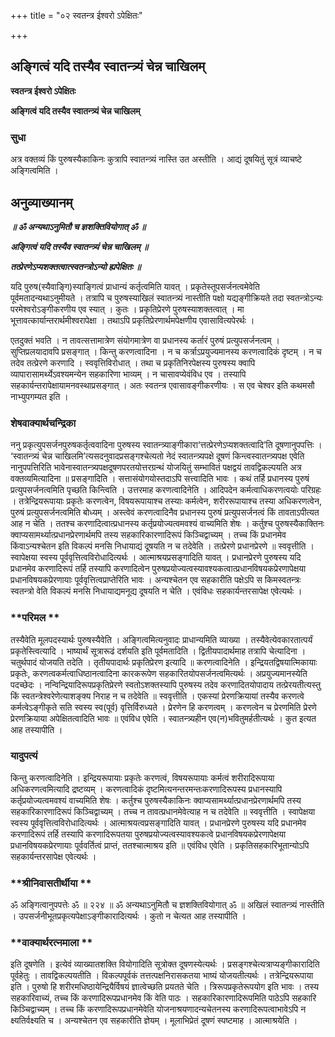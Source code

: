 +++
title = "०२ स्वतन्त्र ईश्वरो ऽपेक्षितः"

+++


## अङ्गित्वं यदि तस्यैव स्वातन्त्र्यं चेन्न चाखिलम्

**स्वतन्त्र ईश्वरो ऽपेक्षितः**

**अङ्गित्वं यदि तस्यैव स्वातन्त्र्यं चेन्न चाखिलम्**

### **सुधा**

अत्र वक्तव्यं किं पुरुषस्यैकाकिनः कुत्रापि स्वातन्त्र्यं नास्ति उत अस्तीति । आद्यं दूषयितुं सूत्रं व्याचष्टे अङ्गित्वमिति ।

## **अनुव्याख्यानम्**

***॥ ॐ अन्यथाऽनुमितौ च ज्ञशक्तिवियोगात् ॐ ॥***

***अङ्गित्वं यदि तस्यैव स्वातन्त्र्यं चेन्न चाखिलम् ॥***

***तत्प्रेरणेऽप्यशक्तत्वात्स्वतन्त्रोऽन्यो ह्यपेक्षितः ॥***

यदि पुरुष(स्यैवाङ्गि)स्याङ्गित्वं प्राधान्यं कर्तृत्वमिति यावत् । प्रकृतेस्तूपसर्जनत्वमेवेति पूर्वमतादन्यथाऽनुमीयते । तत्रापि च पुरुषस्याखिलं स्वातन्त्र्यं नास्तीति पक्षो यद्यङ्गीक्रियते तदा स्वतन्त्रोऽन्यः परमेश्वरोऽङ्गीकरणीय एव स्यात् । कुतः । प्रकृतिप्रेरणे पुरुषस्याशक्तत्वात् । मा भूत्तावत्कार्यान्तरार्थमीश्वरापेक्षा । तथाऽपि प्रकृतिप्रेरणार्थमपेक्षणीय एवासावित्यपेरर्थः ।

एतदुक्तं भवति । न तावत्सत्तामात्रेण संयोगमात्रेण वा प्रधानस्य कर्तारं पुरुषं प्रत्युपसर्जनत्वम् । सुप्तिप्रलयादावपि प्रसङ्गात् । किन्तु करणत्वादिना । न च कर्त्राऽप्रयुज्यमानस्य करणत्वादिकं दृष्टम् । न च तदेव तत्प्रेरणे करणादि । स्ववृत्तिविरोधात् । तथा च प्रकृतिनिरपेक्षस्य पुरुषस्य क्वापि व्यापारासामर्थ्येऽवश्यमन्येन सहकारिणा भाव्यम् । न चासावप्येवंविध एव । तस्यापि सहकार्यन्तरापेक्षायामनवस्थाप्रसङ्गात् । अतः स्वतन्त्र एवासावङ्गीकरणीयः । स एव चेश्वर इति कथमसौ नाभ्युपगम्यत इति ।

### **शेषवाक्यार्थचन्द्रिका**

ननु प्रकृत्युपसर्जनपुरुषकर्तृत्ववादिना पुरुषस्य स्वातन्त्र्याङ्गीकारा‘त्तत्प्रेरणेऽप्यशक्तत्वादि’ति दूषणानुपपत्तिः । ‘स्वातन्त्र्यं चेन्न चाखिलमि’त्यसदनुवादप्रसङ्गश्चेत्यतो नेदं स्वातन्त्र्यपक्षे दूषणं किन्त्वस्वातन्त्र्यपक्ष एवेति नानुपपत्तिरिति भावेनास्वातन्त्र्यपक्षदूषणपरतयोत्तरग्रन्थं योजयितुं सम्भावितं पक्षद्वयं तावद्विकल्पयति अत्र वक्तव्यमित्यादिना ॥ प्रसङ्गादिति । सत्तासंयोगयोस्तदाऽपि सत्त्वादिति भावः । कथं तर्हि प्रधानस्य पुरुषं प्रत्युपसर्जनत्वमिति पृच्छति किन्त्विति । उत्तरमाह करणत्वादिनेति । आदिपदेन कर्मत्वाधिकरणत्वयोः परिग्रहः । तत्रेन्द्रियरूपायाः प्रकृतेः करणत्वेन, विषयरूपायाश्च तस्याः कर्मत्वेन, शरीररूपायाश्च तस्या अधिकरणत्वेन, पुरुषं प्रत्युपसर्जनत्वमिति बोध्यम् । अस्त्वेवं करणत्वादिनैव प्रधानस्य पुरुषं प्रत्युपसर्जनत्वं किं तावताऽपीत्यत आह न चेति । ततश्च करणादित्वात्प्रधानस्य कर्तृप्रयोज्यत्वमवश्यं वाच्यमिति शेषः । कर्तुश्च पुरुषस्यैकाक्तिनः क्वाप्यसामर्थ्यात्प्रधानप्रेरणार्थमपि तस्य सहकारिकारणादिरूपं किञ्चिद्वाच्यम् । तच्च किं प्रधानमेव किंवाऽन्यश्चेतन इति विकल्पं मनसि निधायाद्यं दूषयति न च तदेवेति । तत्प्रेरणे प्रधानप्रेरणे ॥ स्ववृत्तीति । स्वापेक्षया स्वस्य पूर्ववृत्तित्वविरोधादित्यर्थः । आत्माश्रयप्रसङ्गादिति यावत् । प्रधानप्रेरणे पुरुषस्य यदि प्रधानमेव करणादिरूपं तर्हि तस्यापि करणादित्वेन पुरुषप्रयोज्यत्वस्यावश्यकत्वात्प्रधानविषयकप्रेरणापेक्षया प्रधानविषयकप्रेरणायाः पूर्ववृत्तित्वप्राप्तेरिति भावः । अन्यश्चेतन एव सहकारीति पक्षेऽपि स किमस्वतन्त्रः स्वतन्त्रो वेति विकल्पं मनसि निधायाद्यमनूद्य दूषयति न चेति । एवंविधः सहकार्यन्तरसापेक्ष एवेत्यर्थः ।

### **परिमल **

तस्यैवेति मूलपदस्यार्थः पुरुषस्यैवेति । अङ्गित्वमित्यनुवादः प्राधान्यमिति व्याख्या । तस्यैवेत्येवकारतात्पर्यं प्रकृतेस्त्वित्यादि । भाष्यार्थं सूत्रारूढं दर्शयति इति पूर्वमतादिति । द्वितीयपादार्थमाह तत्रापि चेत्यादिना । चतुर्थपादं योजयति तदेति । तृतीयपादार्थः प्रकृतिप्रेरण इत्यादि ॥ करणत्वादिनेति । इन्द्रियतद्विषयात्मिकायाः प्रकृतेः, करणत्वकर्मत्वाधिष्ठानत्वादिना कारकरूपेण सहकारितयोपसर्जनत्वमित्यर्थः । अप्रयुज्यमानस्येति पदच्छेदः । नन्विन्द्रियादिरूपप्रकृतिप्रेरणे स्वतोऽशक्तस्यापि पुरुषस्य तदेव करणादितयोपादाय तत्प्रेरयतीत्यस्तु किं स्वतन्त्रेश्वरेणेत्याशङ्क्य निराह न च तदेवेति ॥ स्ववृत्तीति । एकस्यां प्रेरणक्रियायां तस्यैव करणत्वे कर्मत्वेऽङ्गीकृते सति स्वस्य स्व(पूर्व) वृत्तिर्विरुध्यते । प्रेरणेन हि करणत्वम् । करणत्वेन च प्रेरणमिति प्रेरणे प्रेरणक्रियाया अपेक्षितत्वादिति भावः ॥ एवंविध एवेति । स्वातन्त्र्यहीन एव(न)भवितुमर्हतीत्यर्थः । कुत इत्यत आह तस्यापीति ।

### **यादुपत्यं**

किन्तु करणत्वादिनेति । इन्द्रियरूपायाः प्रकृतेः करणत्वं, विषयरूपायाः कर्मत्वं शरीरादिरूपाया अधिकरणत्वमित्यादि द्रष्टव्यम् । करणत्वादिकं दृष्टमित्यनन्तरमन्तःकरणादिरूपस्य प्रधानस्यापि कर्तृप्रयोज्यत्वमवश्यं वाच्यमिति शेषः । कर्तुश्च पुरुषस्यैकाकिनः क्वाप्यसामर्थ्यात्प्रधानप्रेरणार्थमपि तस्य सहकारिकारणादिरूपं किञ्चिद्वाच्यम् । तच्च न तावत्प्रधानमेवेत्याह न च तदेवेति ॥ स्ववृत्तीति । स्वापेक्षया स्वस्य पूर्ववृत्तित्वविरोधादित्यर्थः । आत्माश्रयत्वप्रसङ्गादिति यावत् । प्रधानप्रेरणे पुरुषस्य यदि प्रधानमेव करणादिरूपं तर्हि तस्यापि करणादिरूपतया पुरुषप्रयोज्यत्वस्यावश्यकत्वे प्रधानविषयकप्रेरणापेक्षया प्रधानविषयकप्रेरणायाः पूर्ववर्तित्वं प्राप्तं, ततश्चात्माश्रय इति ॥ एवंविध एवेति । प्रकृतिसहकारिभूतान्योऽपि सहकार्यन्तरसापेक्ष एवेत्यर्थः ।

### **श्रीनिवासतीर्थीया **

ॐ अङ्गित्वानुपपत्तेः ॐ ॥ २२४ ॥ ॐ अन्यथाऽनुमितौ च ज्ञशक्तिवियोगात् ॐ ॥ अखिलं स्वातन्त्र्यं नास्तीति । उपसर्जनीभूतप्रकृत्यपेक्षाऽङ्गीकारादित्यर्थः । कुतो न चेत्यत आह तस्यापीति ।

### **वाक्यार्थरत्नमाला **

इति दूषणेति । इत्येवं व्याख्यातशक्ति वियोगादिति सूत्रोक्त दूषणस्येत्यर्थः । प्रसङ्गश्चेत्यत्राप्यङ्गीकारादिति पूर्वहेतुः । तावद्विकल्पयतीति । विकल्पपूर्वकं तत्तत्पक्षनिरासकतया भाष्यं योजयतीत्यर्थः । तत्रेन्द्रियरूपाया इति । पुरुषो हि शरीरमधिष्ठायेन्द्रियैर्विषयं ज्ञात्वेच्छति प्रयतते चेति । त्रिरूपप्रकृतेरूपयोग इति भावः । तस्य सहकारिवाच्यं, तच्च किं करणादिरूपप्रधानमेव किं वेति पाठः । सहकारिकारणादिरूपमिति पाठेऽपि सहकारि किञ्चिद्वाच्यम् । तच्च किं करणादिरूपप्रधानमेवेति योजनाश्रयणादन्यचेतनस्य करणादिरूपत्वाभावेऽपि न क्ष्यतिर्वक्ष्यति च । अन्यश्चेतन एव सहकारीति ज्ञेयम् । मूलाभिप्रेतं दूषणं स्पष्टमाह । आत्माश्रयेति ।





